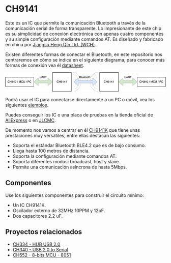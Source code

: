 # CH9141

Este es un IC que permite la comunicación Bluetooth a través de la comunicación serial de forma transparente. Lo impresionante de este chip es su simplicidad de conexión electrónica con apenas cuatro componentes y su simple configuración mediante comandos AT. Es diseñado y fabricado en china por [Jiangsu Heng Qin Ltd. (WCH)](http://www.wch-ic.com).

Existen diferentes formas de conectar el Bluetooth, en este repositorio nos centraremos en cómo se indica en el siguiente diagrama, para conocer más formas de conexión vea él [datasheet](https://github.com/nstrappazzonc/CH9141/blob/main/doc/CH9141DS1.PDF).

![](https://github.com/nstrappazzonc/CH9141/blob/main/img/overview.png?raw=true)

Podrá usar el IC para conectarse directamente a un PC o móvil, vea los siguientes [ejemplos](https://github.com/openwch/ch9141).

Puedes conseguir los IC o una placa de pruebas en la tienda oficial de [AliExpress](https://wchofficialstore.es.aliexpress.com/store/1100367542) o en [JLCMC](https://jlcmc.com).

De momento nos vamos a centrar en él [CH9141K](https://www.wch-ic.com/products/CH9141.html) que tiene unas prestaciones muy versátiles, entre ellas destacan las siguientes:

- Soporta el estándar Bluetooth BLE4.2 que es de bajo consumo.
- Llega hasta 100 metros de distancia.
- Soporta la configuración mediante comandos AT.
- Soporta diferentes modos: broadcast, host y slave.
- Permite una comunicación asíncrona de hasta 5Mbps.

## Componentes

Use los siguientes componentes para construir el circuito mínimo:

- Un IC CH9141K.
- Oscilador externo de 32MHz 10PPM y 12pF.
- Dos capacitores 2.2 uF.

## Proyectos relacionados

- [CH334 - HUB USB 2.0](https://github.com/nstrappazzonc/CH334)
- [CH340 - USB 2.0 to Serial](https://github.com/nstrappazzonc/CH340)
- [CH552 - 8-bits MCU - 8051](https://github.com/nstrappazzonc/CH552)
